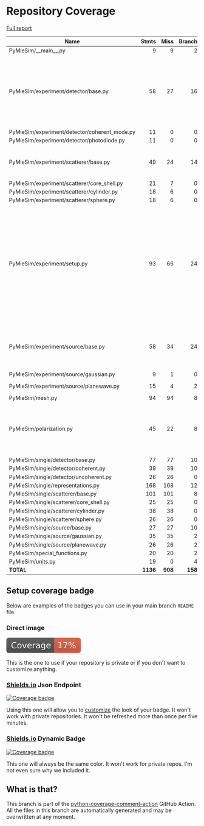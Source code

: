 # Repository Coverage

[Full report](https://htmlpreview.github.io/?https://github.com/MartinPdeS/PyMieSim/blob/python-coverage-comment-action-data/htmlcov/index.html)

| Name                                           |    Stmts |     Miss |   Branch |   BrPart |   Cover |   Missing |
|----------------------------------------------- | -------: | -------: | -------: | -------: | ------: | --------: |
| PyMieSim/\_\_main\_\_.py                       |        9 |        9 |        2 |        0 |      0% |      2-15 |
| PyMieSim/experiment/detector/base.py           |       58 |       27 |       16 |        0 |     42% |82-86, 104-110, 127-130, 147-153, 162-180, 189-193 |
| PyMieSim/experiment/detector/coherent\_mode.py |       11 |        0 |        0 |        0 |    100% |           |
| PyMieSim/experiment/detector/photodiode.py     |       11 |        0 |        0 |        0 |    100% |           |
| PyMieSim/experiment/scatterer/base.py          |       49 |       24 |       14 |        0 |     40% |42-50, 57-62, 79-89, 102-110 |
| PyMieSim/experiment/scatterer/core\_shell.py   |       21 |        7 |        0 |        0 |     67% |     56-70 |
| PyMieSim/experiment/scatterer/cylinder.py      |       18 |        6 |        0 |        0 |     67% |     44-56 |
| PyMieSim/experiment/scatterer/sphere.py        |       18 |        6 |        0 |        0 |     67% |     48-60 |
| PyMieSim/experiment/setup.py                   |       93 |       66 |       24 |        0 |     23% |41-42, 48-50, 55-62, 65-69, 86-90, 113-129, 146, 168-187, 203-210, 228-237, 257-262, 279-316 |
| PyMieSim/experiment/source/base.py             |       58 |       34 |       24 |        0 |     29% |31-42, 49-52, 59-65, 72-78, 85-92, 103-114 |
| PyMieSim/experiment/source/gaussian.py         |        9 |        1 |        0 |        0 |     89% |        36 |
| PyMieSim/experiment/source/planewave.py        |       15 |        4 |        2 |        0 |     65% | 32-35, 45 |
| PyMieSim/mesh.py                               |       94 |       94 |        8 |        0 |      0% |     4-467 |
| PyMieSim/polarization.py                       |       45 |       22 |        8 |        0 |     43% |65, 68-71, 74-84, 87, 90-93, 114, 135, 169-174 |
| PyMieSim/single/detector/base.py               |       77 |       77 |       10 |        0 |      0% |     4-394 |
| PyMieSim/single/detector/coherent.py           |       39 |       39 |       10 |        0 |      0% |     4-115 |
| PyMieSim/single/detector/uncoherent.py         |       26 |       26 |        0 |        0 |      0% |     4-104 |
| PyMieSim/single/representations.py             |      168 |      168 |       12 |        0 |      0% |     4-734 |
| PyMieSim/single/scatterer/base.py              |      101 |      101 |        8 |        0 |      0% |     4-451 |
| PyMieSim/single/scatterer/core\_shell.py       |       25 |       25 |        0 |        0 |      0% |     4-101 |
| PyMieSim/single/scatterer/cylinder.py          |       38 |       38 |        0 |        0 |      0% |     4-169 |
| PyMieSim/single/scatterer/sphere.py            |       26 |       26 |        0 |        0 |      0% |     4-163 |
| PyMieSim/single/source/base.py                 |       27 |       27 |       10 |        0 |      0% |      4-58 |
| PyMieSim/single/source/gaussian.py             |       35 |       35 |        2 |        0 |      0% |     4-118 |
| PyMieSim/single/source/planewave.py            |       26 |       26 |        2 |        0 |      0% |     4-103 |
| PyMieSim/special\_functions.py                 |       20 |       20 |        2 |        0 |      0% |      4-99 |
| PyMieSim/units.py                              |       19 |        0 |        4 |        0 |    100% |           |
|                                      **TOTAL** | **1136** |  **908** |  **158** |    **0** | **18%** |           |


## Setup coverage badge

Below are examples of the badges you can use in your main branch `README` file.

### Direct image

[![Coverage badge](https://raw.githubusercontent.com/MartinPdeS/PyMieSim/python-coverage-comment-action-data/badge.svg)](https://htmlpreview.github.io/?https://github.com/MartinPdeS/PyMieSim/blob/python-coverage-comment-action-data/htmlcov/index.html)

This is the one to use if your repository is private or if you don't want to customize anything.

### [Shields.io](https://shields.io) Json Endpoint

[![Coverage badge](https://img.shields.io/endpoint?url=https://raw.githubusercontent.com/MartinPdeS/PyMieSim/python-coverage-comment-action-data/endpoint.json)](https://htmlpreview.github.io/?https://github.com/MartinPdeS/PyMieSim/blob/python-coverage-comment-action-data/htmlcov/index.html)

Using this one will allow you to [customize](https://shields.io/endpoint) the look of your badge.
It won't work with private repositories. It won't be refreshed more than once per five minutes.

### [Shields.io](https://shields.io) Dynamic Badge

[![Coverage badge](https://img.shields.io/badge/dynamic/json?color=brightgreen&label=coverage&query=%24.message&url=https%3A%2F%2Fraw.githubusercontent.com%2FMartinPdeS%2FPyMieSim%2Fpython-coverage-comment-action-data%2Fendpoint.json)](https://htmlpreview.github.io/?https://github.com/MartinPdeS/PyMieSim/blob/python-coverage-comment-action-data/htmlcov/index.html)

This one will always be the same color. It won't work for private repos. I'm not even sure why we included it.

## What is that?

This branch is part of the
[python-coverage-comment-action](https://github.com/marketplace/actions/python-coverage-comment)
GitHub Action. All the files in this branch are automatically generated and may be
overwritten at any moment.